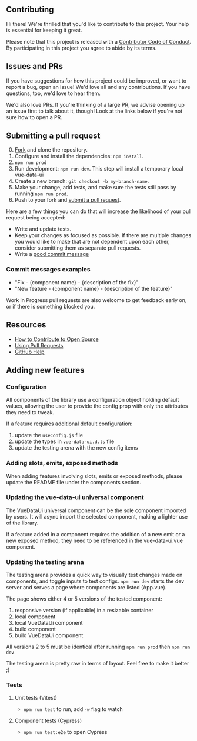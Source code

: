## Contributing

[fork]: /fork
[pr]: /compare
[style]: https://standardjs.com/
[code-of-conduct]: CODE_OF_CONDUCT.md

Hi there! We're thrilled that you'd like to contribute to this project. Your help is essential for keeping it great.

Please note that this project is released with a [Contributor Code of Conduct][code-of-conduct]. By participating in this project you agree to abide by its terms.

## Issues and PRs

If you have suggestions for how this project could be improved, or want to report a bug, open an issue! We'd love all and any contributions. If you have questions, too, we'd love to hear them.

We'd also love PRs. If you're thinking of a large PR, we advise opening up an issue first to talk about it, though! Look at the links below if you're not sure how to open a PR.

## Submitting a pull request

0. [Fork][fork] and clone the repository.
1. Configure and install the dependencies: `npm install`.
2. `npm run prod`
3. Run development: `npm run dev`. This step will install a temporary local vue-data-ui
4. Create a new branch: `git checkout -b my-branch-name`.
5. Make your change, add tests, and make sure the tests still pass by running `npm run prod`.
6. Push to your fork and [submit a pull request][pr].

Here are a few things you can do that will increase the likelihood of your pull request being accepted:

- Write and update tests.
- Keep your changes as focused as possible. If there are multiple changes you would like to make that are not dependent upon each other, consider submitting them as separate pull requests.
- Write a [good commit message](http://tbaggery.com/2008/04/19/a-note-about-git-commit-messages.html)

### Commit messages examples

- "Fix - {component name} - {description of the fix}"
- "New feature - {component name} - {description of the feature}"

Work in Progress pull requests are also welcome to get feedback early on, or if there is something blocked you.

## Resources

- [How to Contribute to Open Source](https://opensource.guide/how-to-contribute/)
- [Using Pull Requests](https://help.github.com/articles/about-pull-requests/)
- [GitHub Help](https://help.github.com)

## Adding new features

### Configuration

All components of the library use a configuration object holding default values, allowing the user to provide the config prop with only the attributes they need to tweak.

If a feature requires additional default configuration:

1. update the `useConfig.js` file
2. update the types in `vue-data-ui.d.ts` file
3. update the testing arena with the new config items

### Adding slots, emits, exposed methods

When adding features involving slots, emits or exposed methods, please update the README file under the components section.

### Updating the vue-data-ui universal component

The VueDataUi universal component can be the sole component imported by users. It will async import the selected component, making a lighter use of the library.

If a feature added in a component requires the addition of a new emit or a new exposed method, they need to be referenced in the vue-data-ui.vue component.

### Updating the testing arena

The testing arena provides a quick way to visually test changes made on components, and toggle inputs to test configs.
`npm run dev` starts the dev server and serves a page where components are listed (App.vue).

The page shows either 4 or 5 versions of the tested component:

1. responsive version (if applicable) in a resizable container
2. local component
3. local VueDataUi component
4. build component
5. build VueDataUi component

All versions 2 to 5 must be identical after running `npm run prod` then `npm run dev`

The testing arena is pretty raw in terms of layout. Feel free to make it better ;)

### Tests

1. Unit tests (Vitest)

   - `npm run test` to run, add `-w` flag to watch

2. Component tests (Cypress)
   - `npm run test:e2e` to open Cypress
